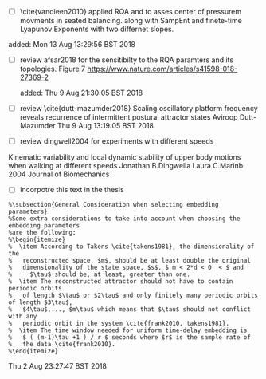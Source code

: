 

* [ ] \cite{vandieen2010}
applied RQA and
to asses center of pressurem movments in seated balancing.
along with SampEnt
and finete-time Lyapunov Exponents with two differnet slopes.

added: Mon 13 Aug 13:29:56 BST 2018


* [ ] review afsar2018 
	for the sensitibilty to the RQA paramters 
	and its topologies. Figure 7
	https://www.nature.com/articles/s41598-018-27369-2

	added: Thu  9 Aug 21:30:05 BST 2018




* [  ] review \cite{dutt-mazumder2018}
Scaling oscillatory platform frequency reveals recurrence of intermittent postural attractor states
Aviroop Dutt-Mazumder
Thu  9 Aug 13:19:05 BST 2018




* [ ] review dingwell2004 for experiments with different speeds

Kinematic variability and local dynamic stability of upper body motions when walking at different speeds
Jonathan B.Dingwella
Laura C.Marinb
2004
Journal of Biomechanics





* [ ] incorpotre this text in the thesis 
```
%\subsection{General Consideration when selecting embedding parameters}
%Some extra considerations to take into account when choosing the embedding parameters
%are the following:
%\begin{itemize}
%  \item According to Takens \cite{takens1981}, the dimensionality of the 
%	reconstructed space, $m$, should be at least double the original 
%	dimensionality of the state space, $s$, $ m < 2*d < 0  < $ and
%	  $\tau$ should be, at least, greater than one.
%  \item The reconstructed attractor should not have to contain periodic orbits
%	of length $\tau$ or $2\tau$ and only finitely many periodic orbits of length $3\tau$,
%	$4\tau$,..., $m\tau$ which means that $\tau$ should not conflict with any
%	periodic orbit in the system \cite{frank2010, takens1981}.
%  \item The time window needed for uniform time-delay embedding is 
%	$ ( (m-1)\tau +1 ) / r $ seconds where $r$ is the sample rate of 
%	the data \cite{frank2010}.
%\end{itemize}
```


Thu  2 Aug 23:27:47 BST 2018


